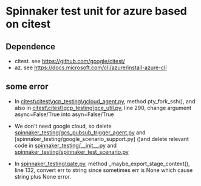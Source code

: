 # Spinnaker test unit for azure based on citest

## Dependence
 * citest. see https://github.com/google/citest/
 * az. see https://docs.microsoft.com/cli/azure/install-azure-cli

## some error
    
 * In [citest\citest\gcp_testing\gcloud_agent.py](), method pty_fork_ssh(), and also in [citest\citest\gcp_testing\gce_util.py](), line 290, change argument async=False/True into asyn=False/True
 * We don't need google cloud, so delete [spinnaker_testing/gcs_pubsub_trigger_agent.py]() and [spinnaker_testing/google_scenario_support.py] ()and delete relevant code in [spinnaker_testing/\_\_init__.py]() and [spinnaker_testing/spinnaker_test_scenario.py]()

 * In [spinnaker_testing\gate.py](), method _maybe_export_stage_context(), line 132, convert err to string since sometimes err is None which cause string plus None error.